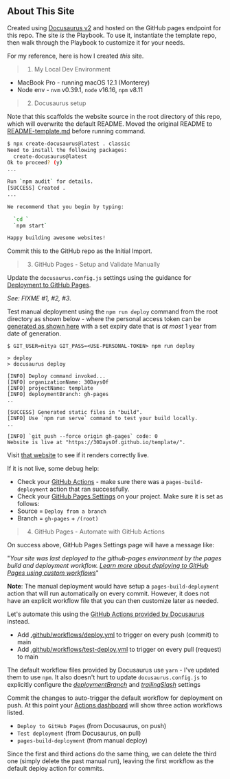 ## About This Site

Created using [Docusaurus v2](https://docusaurus.io) and hosted on the GitHub pages endpoint for this repo. The site *is* the Playbook. To use it, instantiate the template repo, then walk through the Playbook to customize it for your needs.

For my reference, here is how I created *this* site.

> 1. My Local Dev Environment

 * MacBook Pro - running macOS 12.1 (Monterey)
 * Node env - `nvm` v0.39.1, `node` v16.16, `npm` v8.11

> 2. Docusaurus setup

Note that this scaffolds the website source in the root directory of this repo, which will overwrite the default README. Moved the original README to [README-template.md](README-template.md) before running command.

```bash
$ npx create-docusaurus@latest . classic
Need to install the following packages:
  create-docusaurus@latest
Ok to proceed? (y) 
...

Run `npm audit` for details.
[SUCCESS] Created .
...

We recommend that you begin by typing:

  `cd `
  `npm start`

Happy building awesome websites!
```

Commit this to the GitHub repo as the Initial Import.

> 3. GitHub Pages - Setup and Validate Manually

Update the `docusaurus.config.js` settings using the guidance for [Deployment to GitHub Pages](https://docusaurus.io/docs/deployment#deploying-to-github-pages). 

_See: FIXME #1, #2, #3_.

Test manual deployment using the `npm run deploy` command from the root directory as shown below - where the personal access token can be [generated as shown here](https://docs.github.com/en/authentication/keeping-your-account-and-data-secure/creating-a-personal-access-token) with a set expiry date that is _at most_ 1 year from date of generation.

```
$ GIT_USER=nitya GIT_PASS=<USE-PERSONAL-TOKEN> npm run deploy

> deploy
> docusaurus deploy

[INFO] Deploy command invoked...
[INFO] organizationName: 30DaysOf
[INFO] projectName: template
[INFO] deploymentBranch: gh-pages
..

[SUCCESS] Generated static files in "build".
[INFO] Use `npm run serve` command to test your build locally.
..

[INFO] `git push --force origin gh-pages` code: 0
Website is live at "https://30DaysOf.github.io/template/".
```

Visit [that website](https://30DaysOf.github.io/template) to see if it renders correctly live. 

If it is not live, some debug help:

* Check your [GitHub Actions](https://github.com/30DaysOf/template/actions/runs/2899920665) - make sure there was a `pages-build-deployment` action that ran successfully.
*  Check your [GitHub Pages Settings](https://github.com/30DaysOf/template/settings/pages) on your project. Make sure it is set as follows:
 * Source = `Deploy from a branch`
 * Branch = `gh-pages` + `/(root)`


> 4. GitHub Pages - Automate with GitHub Actions

On success above, GitHub Pages Settings page will have a message like:
 
 "_Your site was last deployed to the github-pages environment by the pages build and deployment workflow. [Learn more about deploying to GitHub Pages using custom workflows](https://docs.github.com/en/pages/getting-started-with-github-pages/configuring-a-publishing-source-for-your-github-pages-site#publishing-with-a-custom-github-actions-workflow)_"

**Note**: The manual deployment would have setup a `pages-build-deployment` action that will run automatically on every commit. However, it does not have an explicit workflow file that you can then customize later as needed. 

Let's automate this using the [GitHub Actions provided by Docusaurus](https://docusaurus.io/docs/deployment#triggering-deployment-with-github-actions) instead.
 * Add [.github/workflows/deploy.yml](.github/workflows/deploy.yml) to trigger on every push (commit) to main
 * Add [.github/workflows/test-deploy.yml](.github/workflows/deploy.yml) to trigger on every pull (request) to main

 The default workflow files provided by Docusaurus use `yarn` - I've updated them to use `npm`. It also doesn't hurt to update `docusaurus.config.js` to explicitly configure the [_deploymentBranch_](https://docusaurus.io/docs/api/docusaurus-config#deploymentBranch) and [_trailingSlash_](https://docusaurus.io/docs/deployment#trailing-slashes) settings

 Commit the changes to auto-trigger the default workflow for deployment on push. At this point your [Actions dashboard](https://github.com/30DaysOf/template/actions) will show three action workflows listed.
  * `Deploy to GitHub Pages` (from Docusaurus, on push)
  * `Test deployment` (from Docusaurus, on pull)
  * `pages-build-deployment` (from manual deploy)

  Since the first and third actions do the same thing, we can delete the third one (simply delete the past manual run), leaving the first workflow as the default deploy action for commits.